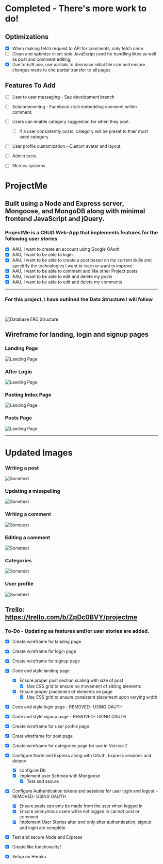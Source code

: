 # Completed - There's more work to do!
## Optimizations
* [x] When making fetch request to API for comments, only fetch once.
* [ ] Clean and optimize client side JavaScript used for handling likes as well as post and comment editing.
* [x] Due to EJS use, use partials to decrease initial file size and ensure changes made to one partial transfer to all pages 
## Features To Add
* [ ] User to user messaging - See development branch
* [ ] Subcommenting - Facebook style embedding comment within comment.
* [ ] Users can enable category suggestion for when they post. 
  * [ ] If a user consistently posts, category will be preset to their most used category
* [ ] User profile customization - Custom avatar and layout.
* [ ] Admin tools 
* [ ] Metrics systems



# ProjectMe
## Built using a Node and Express server, Mongoose, and MongoDB along with minimal frontend JavaScript and jQuery.
### ProjectMe is a CRUD Web-App that implements features for the following user stories
* [x] AAU, I want to create an account using Google OAuth
* [x] AAU, I want to be able to login
* [x] AAU, I want to be able to create a post based on my current skills and specifify the technologies I want to learn or want to improve.
*  [x] AAU, I want to be able to comment and like other Project posts
* [x] AAU, I want to be able to edit and delete my posts
* [x] AAU, I want to be able to edit and delete my comments

---
### For this project, I have outlined the Data Structure I will follow
<br>

![Database ERD Structure](https://i.imgur.com/7mq8JpX.png)

## Wireframe for landing, login and signup pages

### Landing Page
![Landing Page](https://i.imgur.com/1kTdLzW.png)
### After Login
![Landing Page](https://i.imgur.com/tz1uezl.png)
### Posting Index Page
![Landing Page](https://i.imgur.com/llXDXsr.png)
### Posts Page
![Landing Page](https://i.imgur.com/fNQR7Zk.png)


--- 
# Updated Images
### Writing a post
![Sometext](https://i.imgur.com/rOzJnvp.png)
### Updating a misspelling
![Sometext](https://i.imgur.com/siOG9jT.png)
### Writing a comment
![Sometext](https://i.imgur.com/TG2KcJc.png)
### Editing a comment
![Sometext](https://i.imgur.com/SJ47ZWL.png)
### Categories
![Sometext](https://i.imgur.com/C5C5Pgp.png)
### User profile
![Sometext](https://i.imgur.com/LNTOgmK.png)

## Trello: https://trello.com/b/ZpDc0BVY/projectme
### To-Do - Updating as features and/or user stories are added.
*   [x] Create wireframe for landing page
*   [x] Create wireframe for login page
*   [x] Create wireframe for signup page
*   [x] Code and style landing page
    *   [x] Ensure proper post section scaling with size of post
        *   [x] Use CSS grid to ensure no movement of sibling elements
    *   [x] Ensure proper placement of elements on page
        *   [x] Use CSS grid to ensure consistent placement upon varying width
*   [x] Code and style login page - REMOVED- USING OAUTH
  
*   [x] Code and style signup page - REMOVED- USING OAUTH
    
*   [x] Create wireframe for user profile page
*   [x] Creat wireframe for post page
*   [x] Create wireframe for categories page for use in Version 2
*   [x] Configure Node and Express along with OAuth, Express sessions and dotenv
    *   [x] configure Db 
    *   [x] implement user Schmea with Mongoose
        *   [x] Test and secure
*   [x] Configure Authentication tokens and sessions for user login and logout  - REMOVED- USING OAUTH
    *   [x] Ensure posts can only be made from the user when logged in
    *   [x] Ensure anonymous users while not logged in cannot post or comment
    *   [x] Implement User Stories after and only after authentication, signup and login are complete.
*   [x] Test and secure Node and Express
*   [x] Create like functionality!
*   [x] Setup on Heroku

